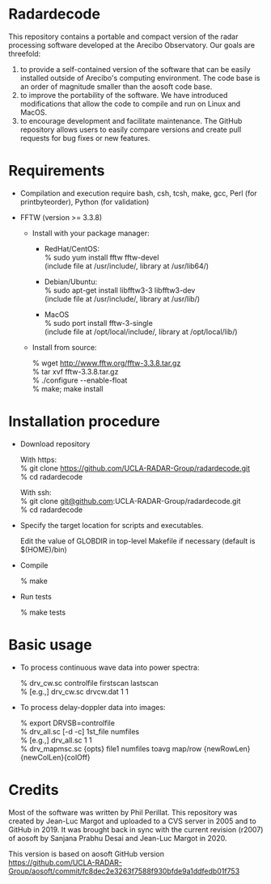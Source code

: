 # Radardecode

This repository contains a portable and compact version of the radar processing software developed at the Arecibo Observatory.  Our goals are threefold:

1. to provide a self-contained version of the software that can be easily installed outside of Arecibo's computing environment.  The code base is an order of magnitude smaller than the aosoft code base.  
2. to improve the portability of the software.  We have introduced modifications that allow the code to compile and run on Linux and MacOS.  
3. to encourage development and facilitate maintenance.  The GitHub repository allows users to easily compare versions and create pull requests for bug fixes or new features.  


# Requirements

- Compilation and execution require bash, csh, tcsh, make, gcc, Perl (for printbyteorder), Python (for validation)
  
- FFTW (version >= 3.3.8)

    - Install with your package manager:

       - RedHat/CentOS:  
       % sudo yum install fftw fftw-devel  
       (include file at /usr/include/, library at /usr/lib64/)  
    
       - Debian/Ubuntu:  
       % sudo apt-get install libfftw3-3 libfftw3-dev  
       (include file at /usr/include/, library at /usr/lib/)  
    
       - MacOS  
       % sudo port install fftw-3-single  
       (include file at /opt/local/include/, library at /opt/local/lib/)  
    
    - Install from source:  

       % wget http://www.fftw.org/fftw-3.3.8.tar.gz  
       % tar xvf fftw-3.3.8.tar.gz  
       % ./configure --enable-float  
       % make; make install    
  

# Installation procedure

- Download repository  

  With https:  
  % git clone https://github.com/UCLA-RADAR-Group/radardecode.git  
  % cd radardecode  
  
  With ssh:  
  % git clone git@github.com:UCLA-RADAR-Group/radardecode.git  
  % cd radardecode  

- Specify the target location for scripts and executables.

  Edit the value of GLOBDIR in top-level Makefile if necessary (default is $(HOME)/bin)
  
- Compile  

  % make  

- Run tests

  % make tests

# Basic usage

- To process continuous wave data into power spectra:  

  % drv_cw.sc controlfile firstscan lastscan  
  % [e.g.,] drv_cw.sc drvcw.dat 1 1  

- To process delay-doppler data into images:   

  % export DRVSB=controlfile  
  % drv_all.sc [-d -c] 1st_file numfiles    
  % [e.g.,] drv_all.sc 1 1   
  % drv_mapmsc.sc {opts} file1 numfiles toavg map/row {newRowLen} {newColLen}{colOff}  

  
# Credits

Most of the software was written by Phil Perillat.  This repository was created by Jean-Luc Margot and uploaded to a CVS server in 2005 and to GitHub in 2019.  It was brought back in sync with the current revision (r2007) of aosoft by Sanjana Prabhu Desai and Jean-Luc Margot in 2020.

This version is based on aosoft GitHub version  
https://github.com/UCLA-RADAR-Group/aosoft/commit/fc8dec2e3263f7588f930bfde9a1ddfedb01f753  
